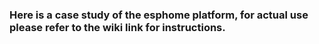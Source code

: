 ### Here is a case study of the esphome platform, for actual use please refer to the wiki link for instructions.